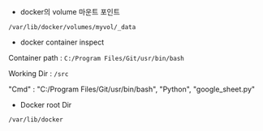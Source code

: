 * docker의 volume 마운트 포인트

`/var/lib/docker/volumes/myvol/_data`

* docker container inspect
 
Container path : `C:/Program Files/Git/usr/bin/bash`

Working Dir : `/src`

"Cmd" : "C:/Program Files/Git/usr/bin/bash", "Python", "google_sheet.py"

* Docker root Dir 

`/var/lib/docker`
